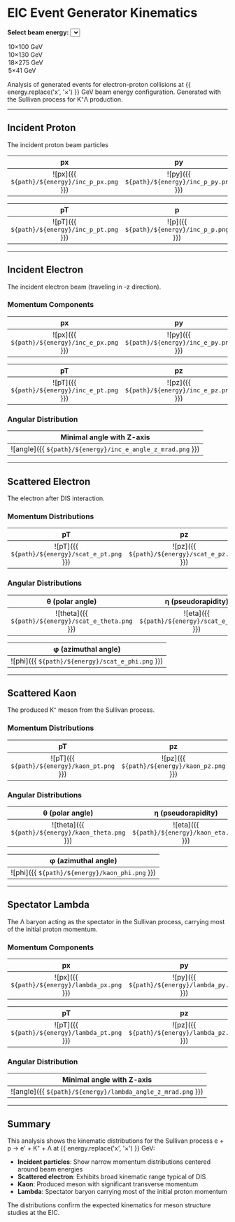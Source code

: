 # EIC Event Generator Kinematics

<script setup>
import { ref } from 'vue'

const energy = ref('10x100')
const path = '/analysis/campaign-2025-07/eg-kinematics'
</script>

**Select beam energy:** <select v-model="energy">
  <option value="10x100">10×100 GeV</option>
  <option value="10x130">10×130 GeV</option>
  <option value="18x275">18×275 GeV</option>
  <option value="5x41">5×41 GeV</option>
</select>

Analysis of generated events for electron-proton collisions at {{ energy.replace('x', '×') }} GeV beam energy configuration.
Generated with the Sullivan process for K⁺Λ production.

---

## Incident Proton

The incident proton beam particles

| px | py | pz |
|:--:|:--:|:--:|
| ![px]({{ `${path}/${energy}/inc_p_px.png` }}) | ![py]({{ `${path}/${energy}/inc_p_py.png` }}) | ![pz]({{ `${path}/${energy}/inc_p_pz.png` }}) |

| pT | p | angular |
|:--:|:--:|:--:|
| ![pT]({{ `${path}/${energy}/inc_p_pt.png` }}) | ![p]({{ `${path}/${energy}/inc_p_p.png` }}) | ![angle]({{ `${path}/${energy}/inc_p_angle_z_mrad.png` }}) |

---

## Incident Electron

The incident electron beam (traveling in -z direction).

### Momentum Components

| px | py |
|:--:|:--:|
| ![px]({{ `${path}/${energy}/inc_e_px.png` }}) | ![py]({{ `${path}/${energy}/inc_e_py.png` }}) |

| pT | pz | p |
|:--:|:--:|:--:|
| ![pT]({{ `${path}/${energy}/inc_e_pt.png` }}) | ![pz]({{ `${path}/${energy}/inc_e_pz.png` }}) | ![p]({{ `${path}/${energy}/inc_e_p.png` }}) |

### Angular Distribution

| Minimal angle with Z-axis |
|:-------------------------:|
| ![angle]({{ `${path}/${energy}/inc_e_angle_z_mrad.png` }}) |

---

## Scattered Electron

The electron after DIS interaction.

### Momentum Distributions

| pT | pz | p |
|:--:|:--:|:--:|
| ![pT]({{ `${path}/${energy}/scat_e_pt.png` }}) | ![pz]({{ `${path}/${energy}/scat_e_pz.png` }}) | ![p]({{ `${path}/${energy}/scat_e_p.png` }}) |

### Angular Distributions

| θ (polar angle) | η (pseudorapidity) |
|:---------------:|:------------------:|
| ![theta]({{ `${path}/${energy}/scat_e_theta.png` }}) | ![eta]({{ `${path}/${energy}/scat_e_eta.png` }}) |

| φ (azimuthal angle) |
|:-------------------:|
| ![phi]({{ `${path}/${energy}/scat_e_phi.png` }}) |

---

## Scattered Kaon

The produced K⁺ meson from the Sullivan process.

### Momentum Distributions

| pT | pz | p |
|:--:|:--:|:--:|
| ![pT]({{ `${path}/${energy}/kaon_pt.png` }}) | ![pz]({{ `${path}/${energy}/kaon_pz.png` }}) | ![p]({{ `${path}/${energy}/kaon_p.png` }}) |

### Angular Distributions

| θ (polar angle) | η (pseudorapidity) |
|:---------------:|:------------------:|
| ![theta]({{ `${path}/${energy}/kaon_theta.png` }}) | ![eta]({{ `${path}/${energy}/kaon_eta.png` }}) |

| φ (azimuthal angle) |
|:-------------------:|
| ![phi]({{ `${path}/${energy}/kaon_phi.png` }}) |

---

## Spectator Lambda

The Λ baryon acting as the spectator in the Sullivan process, carrying most of the initial proton momentum.

### Momentum Components

| px | py |
|:--:|:--:|
| ![px]({{ `${path}/${energy}/lambda_px.png` }}) | ![py]({{ `${path}/${energy}/lambda_py.png` }}) |

| pT | pz | p |
|:--:|:--:|:--:|
| ![pT]({{ `${path}/${energy}/lambda_pt.png` }}) | ![pz]({{ `${path}/${energy}/lambda_pz.png` }}) | ![p]({{ `${path}/${energy}/lambda_p.png` }}) |

### Angular Distribution

| Minimal angle with Z-axis |
|:-------------------------:|
| ![angle]({{ `${path}/${energy}/lambda_angle_z_mrad.png` }}) |

---

## Summary

This analysis shows the kinematic distributions for the Sullivan process e + p → e' + K⁺ + Λ at {{ energy.replace('x', '×') }} GeV:

- **Incident particles**: Show narrow momentum distributions centered around beam energies
- **Scattered electron**: Exhibits broad kinematic range typical of DIS
- **Kaon**: Produced meson with significant transverse momentum
- **Lambda**: Spectator baryon carrying most of the initial proton momentum

The distributions confirm the expected kinematics for meson structure studies at the EIC.